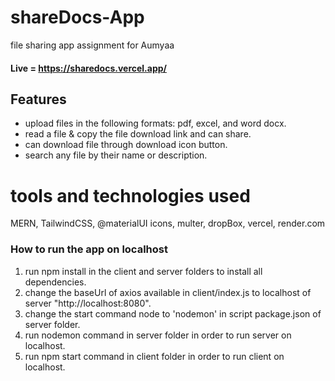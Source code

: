 # shareDocs-App
file sharing app assignment for Aumyaa

#### Live = https://sharedocs.vercel.app/

## Features
- upload files in the following formats: pdf, excel, and word docx.
- read a file & copy the file download link and can share.
- can download file through download icon button.
- search any file by their name or description.

# tools and technologies used
  MERN, TailwindCSS, @materialUI icons, multer, dropBox, vercel, render.com 

### How to run the app on localhost
1. run npm install in the client and server folders to install all dependencies.
2. change the baseUrl of axios available in client/index.js to localhost of server "http://localhost:8080".
3. change the start command node to 'nodemon' in script package.json of server folder.
4. run nodemon command in server folder in order to run server on localhost.
5. run npm start command in client folder in order to run client on localhost.
